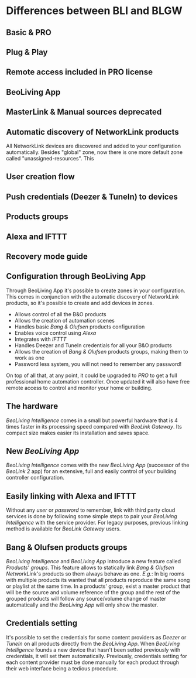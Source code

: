 # Differences between BLI and BLGW

## Basic & PRO

## Plug & Play

## Remote access included in PRO license

## BeoLiving App

## MasterLink & Manual sources deprecated

## Automatic discovery of NetworkLink products

All NetworkLink devices are discovered and added to your configuration automatically. Besides "global" zone, now there is one more default zone 
called "unassigned-resources". This 

## User creation flow

## Push credentials (Deezer & TuneIn) to devices

## Products groups

## Alexa and IFTTT

## Recovery mode guide



## Configuration through BeoLiving App

Through BeoLiving App it's possible to create zones in your configuration. This comes in conjunction with the automatic discovery of NetworkLink 
products, so it's possible to create and add devices in zones.
 
 - Allows control of all the B&O products
 - Allows the creation of automation scenes
 - Handles basic _Bang & Olufsen_ products configuration
 - Enables voice control using _Alexa_
 - Integrates with _IFTTT_
 - Handles Deezer and TuneIn credentials for all your B&O products
 - Allows the creation of _Bang & Olufsen_ products groups, making them to work as one
 - Password less system, you will not need to remember any password!

On top of all that, at any point, it could be upgraded to _PRO_ to get a full professional home automation controller. Once updated it will
also have free remote access to control and monitor your home or building.

## The hardware

_BeoLiving Intelligence_ comes in a small but powerful hardware that is 4 times faster in its processing speed compared with _BeoLink
Gateway_. Its compact size makes easier its installation and saves space.  

## New _BeoLiving App_

_BeoLiving Intelligence_ comes with the new _BeoLiving App_ (successor of the _BeoLink 2_ app) for an extensive, full and easily control of your 
building controller configuration.

## Easily linking with Alexa and IFTTT

Without any _user_ or _password_ to remember, link with third party cloud services is done by following some simple steps to pair your _BeoLiving Intelligence_ with the service provider.
For legacy purposes, previous linking method is available for _BeoLink Gateway_ users.

## Bang & Olufsen products groups

_BeoLiving Intelligence_ and _BeoLiving App_ introduce a new feature called _Products' groups_. This feature allows to statically link _Bang & Olufsen NetworkLink_'s products so them always behave as one. _E.g._: In big rooms with multiple products its wanted that all products reproduce the
same song or playlist at the same time. In a products' group, exist a master product that will be the source and volume reference of the
group and the rest of the grouped products will follow any source/volume change of master automatically and the _BeoLiving App_ will only
show the master.

## Credentials setting

It's possible to set the credentials for some content providers as _Deezer_ or _TuneIn_ on all products directly from the _BeoLiving App_. When 
_BeoLiving Intelligence_ founds a new device that hasn't been setted previously with credentials, it will set them automatically. Previously, 
credentials setting for each content provider must be done manually for each product through their web interface being a tedious procedure.
